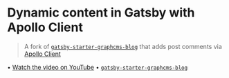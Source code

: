 # Dynamic content in Gatsby with Apollo Client

> A fork of [`gatsby-starter-graphcms-blog`](https://github.com/GraphCMS/gatsby-starter-graphcms-blog) that adds post comments via [Apollo Client](https://www.apollographql.com/docs/react)

• [Watch the video on YouTube](https://youtu.be/w4hxKthXeaQ) • [`gatsby-starter-graphcms-blog`](https://github.com/GraphCMS/gatsby-starter-graphcms-blog)
